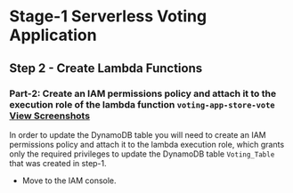 # Stage-1 Serverless Voting Application

## Step 2 - Create Lambda Functions

### **Part-2:** Create an IAM permissions policy and attach it to the execution role of the lambda function `voting-app-store-vote` [View Screenshots](./02_LABINSTRUCTIONS/Stage1_Step2_Part2.md)

In order to update the DynamoDB table you will need to create an IAM permissions policy and attach it to the lambda execution role, which grants only the required privileges to update the DynamoDB table `Voting_Table` that was created in step-1.

- Move to the IAM console.

